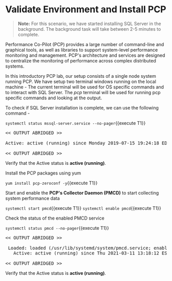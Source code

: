 # Validate Environment and Install PCP

>**Note:** For this scenario, we have started installing SQL Server in the background. The background task will take between 2-5 minutes to complete. 

Performance Co-Pilot (PCP) provides a large number of command-line and graphical tools, as well as libraries to support system-level performance monitoring and management. PCP's architecture and services are designed to centralize the monitoring of performance across complex distributed systems.

In this introductory PCP lab, our setup consists of a single node system running PCP. We have setup two terminal windows running on the local machine - The current terminal will be used for OS specific commands and to interact with SQL Server. The *pcp* terminal will be used for running pcp specific commands and looking at the output.

To check if SQL Server installation is complete, we can use the following command -

`systemctl status mssql-server.service --no-pager`{{execute T1}}

<pre class="file">
<< OUTPUT ABRIDGED >>

Active: active (running) since Monday 2019-07-15 19:24:18 EDT; 3h 59min left

<< OUTPUT ABRIDGED >>
</pre>

Verify that the Active status is __active (running)__.

Install the PCP packages using yum 

`yum install pcp-zeroconf -y`{{execute T1}}

Start and enable the __PCP's Collector Daemon (PMCD)__ to start collecting system performance data 

`systemctl start pmcd`{{execute T1}}
`systemctl enable pmcd`{{execute T1}}

Check the status of the enabled PMCD service 

`systemctl status pmcd --no-pager`{{execute T1}}

<pre class="file">
<< OUTPUT ABRIDGED >>

 Loaded: loaded (/usr/lib/systemd/system/pmcd.service; enabled; vendor preset: disabled)
   Active: active (running) since Thu 2021-03-11 13:18:12 EST; 6min ago

<< OUTPUT ABRIDGED >>
</pre>

Verify that the Active status is __active (running)__.
